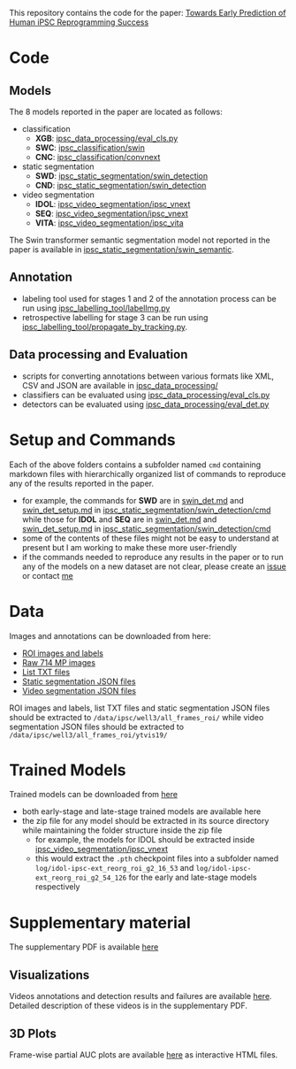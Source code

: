 <!-- No Heading Fix -->

This repository contains the code for the paper: [Towards Early Prediction of Human iPSC Reprogramming Success](https://arxiv.org/abs/2305.14575)

# Code
## Models
The 8 models reported in the paper are located as follows:    
- classification    
    + **XGB**: [ipsc_data_processing/eval_cls.py](ipsc_data_processing/eval_cls.py)    
    + **SWC**: [ipsc_classification/swin](ipsc_classification/swin)    
    + **CNC**: [ipsc_classification/convnext](ipsc_classification/convnext)    
- static segmentation    
    + **SWD**: [ipsc_static_segmentation/swin_detection](ipsc_static_segmentation/swin_detection)    
    + **CND**: [ipsc_static_segmentation/swin_detection](ipsc_static_segmentation/swin_detection)    
- video segmentation    
    + **IDOL**: [ipsc_video_segmentation/ipsc_vnext](ipsc_video_segmentation/ipsc_vnext)    
    + **SEQ**: [ipsc_video_segmentation/ipsc_vnext](ipsc_video_segmentation/ipsc_vnext)    
    + **VITA**: [ipsc_video_segmentation/ipsc_vita](ipsc_video_segmentation/ipsc_vita)    

The Swin transformer semantic segmentation model not reported in the paper is available in [ipsc_static_segmentation/swin_semantic](ipsc_static_segmentation/swin_semantic).

## Annotation
-  labeling tool used for stages 1 and 2 of the annotation process can be run using [ipsc_labelling_tool/labelImg.py](ipsc_labelling_tool/labelImg.py)
-  retrospective labelling for stage 3 can be run using [ipsc_labelling_tool/propagate_by_tracking.py](ipsc_labelling_tool/propagate_by_tracking.py).

## Data processing and Evaluation
- scripts for converting annotations between various formats like XML, CSV and JSON are available in [ipsc_data_processing/](ipsc_data_processing/) 
- classifiers can be evaluated using [ipsc_data_processing/eval_cls.py](ipsc_data_processing/eval_cls.py) 
- detectors can be evaluated using [ipsc_data_processing/eval_det.py](ipsc_data_processing/eval_det.py) 

# Setup and Commands
Each of the above folders contains a subfolder named ```cmd``` containing markdown files with hierarchically organized list of commands to reproduce any of the results reported in the paper.
- for example, the commands for **SWD** are in [swin_det.md](ipsc_static_segmentation/swin_detection/cmd/swin_det.md) and [swin_det_setup.md](ipsc_static_segmentation/swin_detection/cmd/swin_det_setup.md) in [ipsc_static_segmentation/swin_detection/cmd](ipsc_static_segmentation/swin_detection/cmd) while those for **IDOL** and **SEQ** are in [swin_det.md](ipsc_static_segmentation/swin_detection/cmd/swin_det.md) and [swin_det_setup.md](ipsc_static_segmentation/swin_detection/cmd/swin_det_setup.md) in [ipsc_static_segmentation/swin_detection/cmd](ipsc_static_segmentation/swin_detection/cmd)
- some of the contents of these files might not be easy to understand at present but I am working to make these more user-friendly
- if the commands needed to reproduce any results in the paper or to run any of the models on a new dataset are not clear, please create an [issue](https://github.com/abhineet123/ipsc_prediction/issues) or contact [me](http://webdocs.cs.ualberta.ca/~asingh1/)

# Data
Images and annotations can be downloaded from here:  

- [ROI images and labels](https://drive.google.com/file/d/18NCCFAVKFlB7DCfa8Cpo92Sd4v7U6FB7)    
- [Raw 714 MP images](https://drive.google.com/file/d/1WmtyCWeeryxlWP6W8vcF0WmlfSdUroAg)
- [List TXT files](https://drive.google.com/file/d/1a0gVn63TbX2nUWhQJdXvOMzWA2H1Abe1)
- [Static segmentation JSON files](https://drive.google.com/file/d/17bXxZ9Z7Yydt4m2NnXYxS80c6gfUtWyh)
- [Video segmentation JSON files](https://drive.google.com/file/d/1ne2225Rdz0Y75wonmfMlzxv_rhfeRSuu)

ROI images and labels, list TXT files and static segmentation JSON files should be extracted to ```/data/ipsc/well3/all_frames_roi/``` while video segmentation JSON files should be extracted to ```/data/ipsc/well3/all_frames_roi/ytvis19/```

# Trained Models
Trained models can be downloaded from [here](https://drive.google.com/drive/folders/1AHD7I8qHtg9hXqwfEgpNKw0QAG3j_2ae?usp=share_link)    
- both early-stage and late-stage trained models are available here    
- the zip file for any model should be extracted in its source directory while maintaining the folder structure inside the zip file    
    + for example, the models for IDOL should be extracted inside [    ipsc_video_segmentation/ipsc_vnext](ipsc_video_segmentation/ipsc_vnext)    
    + this would extract the ```.pth``` checkpoint files into a subfolder named ```log/idol-ipsc-ext_reorg_roi_g2_16_53``` and ```log/idol-ipsc-ext_reorg_roi_g2_54_126``` for the early and late-stage models respectively   
     
# Supplementary material
The supplementary PDF is available [here](https://drive.google.com/file/d/1YNm8N2B-0Cpu5y_MwUEz4iy3QNJAk897/view?usp=share_link)

## Visualizations
Videos annotations and detection results and failures are available [here](https://drive.google.com/drive/folders/1L1NXhSQvLpRSN4WBmbiv9lZYYP3zYgVS?usp=share_link).
Detailed description of these videos is in the supplementary PDF.

## 3D Plots
Frame-wise partial AUC plots are available [here](https://drive.google.com/drive/folders/1SyEjF9IV8AHnYgxM4kW2ACYvRo1Lp0PE?usp=share_link) as interactive HTML files.








